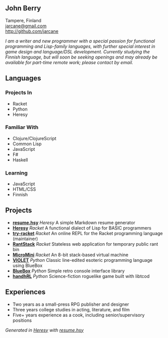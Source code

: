 ## John Berry  
  
Tampere, Finland  
jarcane@gmail.com  
http://github.com/jarcane  
  
*I am a writer and new programmer with a special passion for functional programming and Lisp-family languages, with further special interest in game design and language/DSL development. Currently studying the Finnish language, but will soon be seeking openings and may already be available for part-time remote work; please contact by email.*  
  
## Languages  

### Projects In  

  * Racket
  * Python
  * Heresy

### Familiar With  

  * Clojure/ClojureScript
  * Common Lisp
  * JavaScript
  * F#
  * Haskell

### Learning  

  * JavaScript
  * HTML/CSS
  * Finnish

  
## Projects  

  * **[resume.hsy](http://github.com/jarcane/resume.hsy)**  *Heresy*  A simple Markdown resume generator  
  * **[Heresy](http://github.com/jarcane/Heresy)**  *Racket*  A functional dialect of Lisp for BASIC programmers  
  * **[try-racket](http://github.com/jarcane/try-racket)**  *Racket*  An online REPL for the Racket programming language (maintainer)  
  * **[RantStack](http://github.com/jarcane/RantStack)**  *Racket*  Stateless web application for temporary public rant bin  
  * **[MicroMini](http://github.com/jarcane/MicroMini)**  *Racket*  An 8-bit stack-based virtual machine  
  * **[VIOLET](http://github.com/jarcane/VIOLET)**  *Python*  Classic line-edited esoteric programming language using BlueBox  
  * **[BlueBox](http://github.com/jarcane/BlueBox)**  *Python*  Simple retro console interface library  
  * **[handhRL](http://github.com/jarcane/handhRL)**  *Python*  Science-fiction roguelike game built with libtcod  

  
## Experiences  

  * Two years as a small-press RPG publisher and designer
  * Three years college studies in acting, literature, and film
  * Five+ years experience as a cook, including senior/supervisory positions

  
*Generated in [Heresy](http://github.com/jarcane/Heresy) with [resume.hsy](http://github.com/jarcane/resume.hsy)*  

